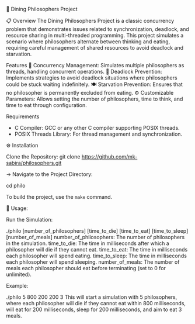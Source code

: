🎉 Dining Philosophers Project

📋 Overview
The Dining Philosophers Project is a classic concurrency problem that demonstrates issues related to synchronization, deadlock, and resource sharing in multi-threaded programming. This project simulates a scenario where philosophers alternate between thinking and eating, requiring careful management of shared resources to avoid deadlock and starvation.

Features
🧩 Concurrency Management: Simulates multiple philosophers as threads, handling concurrent operations.
🚫 Deadlock Prevention: Implements strategies to avoid deadlock situations where philosophers could be stuck waiting indefinitely.
🍽️ Starvation Prevention: Ensures that no philosopher is permanently excluded from eating.
⚙️ Customizable Parameters: Allows setting the number of philosophers, time to think, and time to eat through configuration.


Requirements
- C Compiler: GCC or any other C compiler supporting POSIX threads.
- POSIX Threads Library: For thread management and synchronization.
  
⚙️  Installation

Clone the Repository:
git clone https://github.com/mk-sabira/philosophers.git

-> Navigate to the Project Directory:

cd philo

To build the project, use the `make` command.

🧩 Usage: 

Run the Simulation:

./philo [number_of_philosophers] [time_to_die] [time_to_eat] [time_to_sleep] [number_of_meals]
number_of_philosophers: The number of philosophers in the simulation.
time_to_die: The time in milliseconds after which a philosopher will die if they cannot eat.
time_to_eat: The time in milliseconds each philosopher will spend eating.
time_to_sleep: The time in milliseconds each philosopher will spend sleeping.
number_of_meals: The number of meals each philosopher should eat before terminating (set to 0 for unlimited).


Example:

./philo 5 800 200 200 3
This will start a simulation with 5 philosophers, where each philosopher will die if they cannot eat within 800 milliseconds, will eat for 200 milliseconds, sleep for 200 milliseconds, and aim to eat 3 meals.

